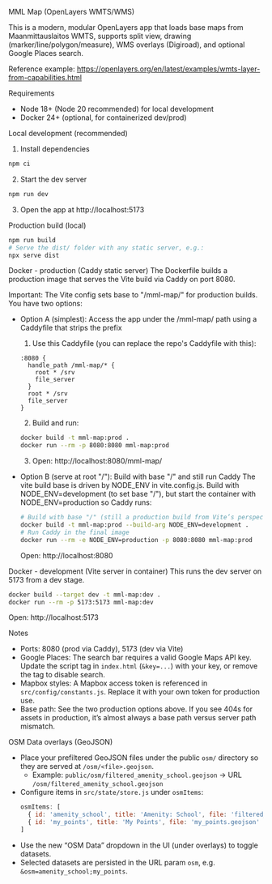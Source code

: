 MML Map (OpenLayers WMTS/WMS)

This is a modern, modular OpenLayers app that loads base maps from Maanmittauslaitos WMTS, supports split view, drawing (marker/line/polygon/measure), WMS overlays (Digiroad), and optional Google Places search.

Reference example: https://openlayers.org/en/latest/examples/wmts-layer-from-capabilities.html

Requirements
- Node 18+ (Node 20 recommended) for local development
- Docker 24+ (optional, for containerized dev/prod)


Local development (recommended)
1) Install dependencies
```bash
npm ci
```
2) Start the dev server
```bash
npm run dev
```
3) Open the app at http://localhost:5173

Production build (local)
```bash
npm run build
# Serve the dist/ folder with any static server, e.g.:
npx serve dist
```

Docker - production (Caddy static server)
The Dockerfile builds a production image that serves the Vite build via Caddy on port 8080.

Important: The Vite config sets base to "/mml-map/" for production builds. You have two options:

- Option A (simplest): Access the app under the /mml-map/ path using a Caddyfile that strips the prefix
  1) Use this Caddyfile (you can replace the repo's Caddyfile with this):
  ```caddy
  :8080 {
    handle_path /mml-map/* {
      root * /srv
      file_server
    }
    root * /srv
    file_server
  }
  ```
  2) Build and run:
  ```bash
  docker build -t mml-map:prod .
  docker run --rm -p 8080:8080 mml-map:prod
  ```
  3) Open: http://localhost:8080/mml-map/

- Option B (serve at root "/"): Build with base "/" and still run Caddy
  The vite build base is driven by NODE_ENV in vite.config.js. Build with NODE_ENV=development (to set base "/"), but start the container with NODE_ENV=production so Caddy runs:
  ```bash
  # Build with base "/" (still a production build from Vite’s perspective)
  docker build -t mml-map:prod --build-arg NODE_ENV=development .
  # Run Caddy in the final image
  docker run --rm -e NODE_ENV=production -p 8080:8080 mml-map:prod
  ```
  Open: http://localhost:8080

Docker - development (Vite server in container)
This runs the dev server on 5173 from a dev stage.
```bash
docker build --target dev -t mml-map:dev .
docker run --rm -p 5173:5173 mml-map:dev
```
Open: http://localhost:5173

Notes
- Ports: 8080 (prod via Caddy), 5173 (dev via Vite)
- Google Places: The search bar requires a valid Google Maps API key. Update the script tag in `index.html` (`&key=...`) with your key, or remove the tag to disable search.
- Mapbox styles: A Mapbox access token is referenced in `src/config/constants.js`. Replace it with your own token for production use.
- Base path: See the two production options above. If you see 404s for assets in production, it’s almost always a base path versus server path mismatch.

OSM Data overlays (GeoJSON)
- Place your prefiltered GeoJSON files under the public `osm/` directory so they are served at `/osm/<file>.geojson`.
  - Example: `public/osm/filtered_amenity_school.geojson` → URL `/osm/filtered_amenity_school.geojson`
- Configure items in `src/state/store.js` under `osmItems`:
  ```js
  osmItems: [
    { id: 'amenity_school', title: 'Amenity: School', file: 'filtered_amenity_school.geojson' },
    { id: 'my_points', title: 'My Points', file: 'my_points.geojson' }
  ]
  ```
- Use the new “OSM Data” dropdown in the UI (under overlays) to toggle datasets.
- Selected datasets are persisted in the URL param `osm`, e.g. `&osm=amenity_school;my_points`.
